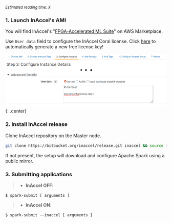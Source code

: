 *<small id="time">Estimated reading time: X</small>*

### 1. Launch InAccel's AMI

You will find InAccel's
"[FPGA-Accelerated ML Suite](https://aws.amazon.com/marketplace/pp/B07TTNMFZ5)"
on AWS Marketplace.

Use `User data` field to configure the InAccel Coral license. Click
[here](https://inaccel.com/license) to automatically generate a new free license
key!

![license-key-locally](/img/license-key-locally.png){: .center}

### 2. Install InAccel release

Clone InAccel repository on the Master node.

```bash
git clone https://bitbucket.org/inaccel/release.git inaccel && source inaccel/setup.sh
```

If not present, the setup will download and configure Apache Spark using a
public mirror.

### 3. Submitting applications

> * **InAccel OFF**:

```text
$ spark-submit [ arguments ]
```

> * **InAccel ON**:

```text
$ spark-submit --inaccel [ arguments ]
```
